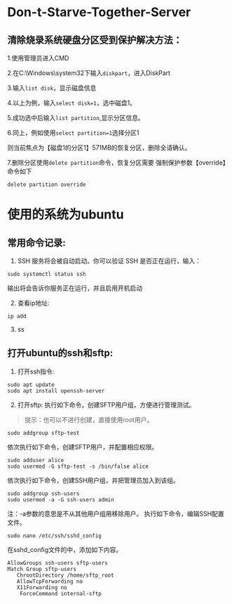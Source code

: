 # Don-t-Starve-Together-Server
## 清除烧录系统硬盘分区受到保护解决方法：  

1.使用管理员进入CMD

2.在C:\Windows\system32下输入```diskpart```，进入DiskPart  

3.输入```list disk```，显示磁盘信息

4.以上为例，输入```select disk=1```，选中磁盘1。

5.成功选中后输入```list partition```,显示分区信息。  

6.同上，例如使用```select partition=1```选择分区1  

则当前焦点为【磁盘1的分区1】571MB的恢复分区，删除全请确认。  

7.删除分区使用```delete partition```命令，恢复分区需要 强制保护参数【override】命令如下  

```delete partition override```
# 使用的系统为ubuntu  
## 常用命令记录:  
1. SSH 服务将会被自动启动。你可以验证 SSH 是否正在运行，输入：  

```
sudo systemctl status ssh
```

输出将会告诉你服务正在运行，并且启用开机启动  

2. 查看ip地址:
```
ip add
```
3. ss
## 打开ubuntu的ssh和sftp:
1. 打开ssh指令:
```
sudo apt update
sudo apt install openssh-server
```
2. 打开sftp:
执行如下命令，创建SFTP用户组，方便进行管理测试。  

>提示：也可以不进行创建，直接使用root用户。  

```
sudo addgroup sftp-test
```  

依次执行如下命令，创建SFTP用户，并配置相应权限。  

```
sudo adduser alice
sudo usermod -G sftp-test -s /bin/false alice
```

依次执行如下命令，创建SSH用户组，并把管理员加入到该组。  

```
sudo addgroup ssh-users
sudo usermod -a -G ssh-users admin
```
注：-a参数的意思是不从其他用户组用移除用户。
执行如下命令，编辑SSH配置文件。  
```
sudo nano /etc/ssh/sshd_config
```
在sshd_config文件的中，添加如下内容。  
```
AllowGroups ssh-users sftp-users
Match Group sftp-users
   ChrootDirectory /home/sftp_root
   AllowTcpForwarding no
   X11Forwarding no
    ForceCommand internal-sftp
```

